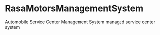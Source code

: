 # RasaMotorsManagementSystem
Automobile Service Center Management System
managed service center system

